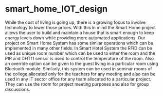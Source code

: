# smart_home_IOT_design
While the cost of living is going up, there is a growing focus to involve technology to lower those prices.  With this in mind the Smart Home project allows the user to build and maintain a house that is smart enough to keep energy levels down while providing more automated applications. 
Our project on Smart Home System has some similar operations which can be implemented in many other fields. In Smart Hotel System the RFID can be used as unique room number which can be used to enter the room and the PIR and DHT11 sensor is used to control the temperature of the room. Also an override option can be given to the guest living in a particular room using Bluetooth module. Similarly, this system can be used in seminar rooms of the college allocated only for the teachers for any meeting and also can be used in any IT sector office for any team allocated to a particular project. They can use the room for project meeting purposes and also for group discussions.
